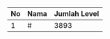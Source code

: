 | No | Nama            | Jumlah Level |
|----|-----------------|--------------|
| 1  | #    |    3893        |
